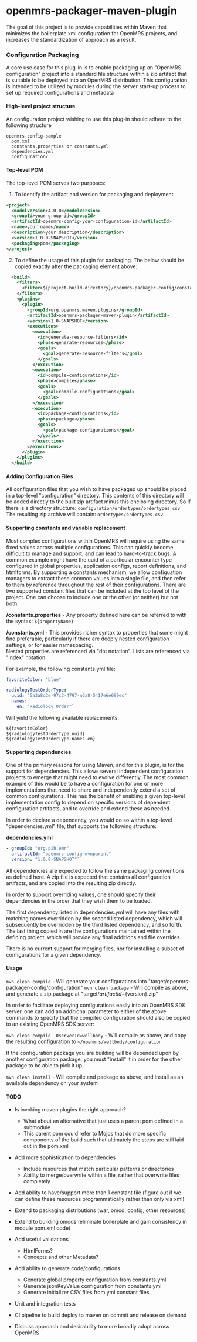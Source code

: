 openmrs-packager-maven-plugin
==============================

The goal of this project is to provide capabilities within Maven that minimizes the boilerplate xml configuration for
OpenMRS projects, and increases the standardization of approach as a result.

### Configuration Packaging

A core use case for this plug-in is to enable packaging up an "OpenMRS configuration" project
into a standard file structure within a zip artifact that is suitable to be deployed into an OpenMRS distribution.
This configuration is intended to be utilized by modules during the server start-up process to set up required configurations and metadata

#### High-level project structure

An configuration project wishing to use this plug-in should adhere to the following structure
```
openmrs-config-sample
  pom.xml
  constants.properties or constants.yml
  dependencies.yml
  configuration/
```

#### Top-level POM

The top-level POM serves two purposes:

1. To identify the artifact and version for packaging and deployment.
```xml
<project>
  <modelVersion>4.0.0</modelVersion>
  <groupId>your-group-id</groupId>
  <artifactId>openmrs-config-your-configuration-id</artifactId>
  <name>your name</name>
  <description>your description</description>
  <version>1.0.0-SNAPSHOT</version>
  <packaging>pom</packaging>
</project>
```

2. To define the usage of this plugin for packaging.  The below should be copied exactly after the packaging element above:

```xml
  <build>
    <filters>
      <filter>${project.build.directory}/openmrs-packager-config/constants.properties</filter>
    </filters>
    <plugins>
      <plugin>
        <groupId>org.openmrs.maven.plugins</groupId>
        <artifactId>openmrs-packager-maven-plugin</artifactId>
        <version>1.0-SNAPSHOT</version>
        <executions>
          <execution>
            <id>generate-resource-filters</id>
            <phase>generate-resources</phase>
            <goals>
              <goal>generate-resource-filters</goal>
            </goals>
          </execution>
          <execution>
            <id>compile-configurations</id>
            <phase>compile</phase>
            <goals>
              <goal>compile-configurations</goal>
            </goals>
          </execution>
          <execution>
            <id>package-configurations</id>
            <phase>package</phase>
            <goals>
              <goal>package-configurations</goal>
            </goals>
          </execution>
        </executions>
      </plugin>
    </plugins>
  </build>
```

#### Adding Configuration Files

All configuration files that you wish to have packaged up should be placed in a top-level "configuration" directory.  This contents
of this directory will be added directly to the built zip artifact minus this enclosing directory.  So if there is a directory structure:
`configuration/ordertypes/ordertypes.csv`
The resulting zip archive will contain:
`ordertypes/ordertypes.csv`

#### Supporting constants and variable replacement

Most complex configurations within OpenMRS will require using the same fixed values across multiple configurations.  This can
quickly become difficult to manage and support, and can lead to hard-to-track bugs.  A common example might have the uuid of a
particular encounter type configured in global properties, application configs, report definitions, and htmlforms.  By supporting
a constants mechanism, we allow configuation managers to extract these common values into a single file, and then refer to them
by reference throughout the rest of their configurations.  There are two supported constant files that can be included
at the top level of the project.  One can choose to include one or the other (or neither) but not both.

**/constants.properties** - Any property defined here can be referred to with the syntax: `${propertyName}`

**/constants.yml** - This provides richer syntax to properties that some might find preferable, particularly if there are 
deeply nested configuration settings, or for easier namespacing.  
Nested properties are referenced via "dot notation".  Lists are referenced via "index" notation.

For example, the following constants.yml file:

```yaml
favoriteColor: "blue"

radiologyTestOrderType:
  uuid: "5a3a8d2e-97c3-4797-a6a8-5417e6e699ec"
  names: 
    en: "Radiology Order"`
```

Will yield the following available replacements:

```
${favoriteColor}
${radiologyTestOrderType.uuid}
${radiologyTestOrderType.names.en}
```

#### Supporting dependencies

One of the primary reasons for using Maven, and for this plugin, is for the support for dependencies.
This allows several independent configuration projects to emerge that might need to evolve differently.  The most common
example of this would be to have a configuration for one or more implementations that need to share and independently extend
a set of common configurations.  This has the benefit of enabling a given top-level implementation config to depend on 
specific versions of dependent configuration artifacts, and to override and extend these as needed.

In order to declare a dependency, you would do so within a top-level "dependencies.yml" file, that supports the following structure:

**dependencies.yml**
```yaml
- groupId: "org.pih.emr"
  artifactId: "openmrs-config-mvnparent"
  version: "1.0.0-SNAPSHOT"`
```

All dependencies are expected to follow the same packaging conventions as defined here.  A zip file is expected
that contains all configuration artifacts, and are copied into the resulting zip directly.

In order to support overriding values, one should specify their dependencies in the order that they wish them to be loaded.

The first dependency listed in dependencies.yml will have any files with matching names overridden by the second listed dependency,
which will subsequently be overridden by the third listed dependency, and so forth.  The last thing copied in are the configurations
maintained within the defining project, which will provide any final additions and file overrides.

There is no current support for merging files, nor for installing a subset of configurations for a given dependency.

#### Usage

`mvn clean compile` - Will generate your configurations into "target/openmrs-packager-config/configuration"
`mvn clean package` - Will compile as above, and generate a zip package at "target/${artifactId}-${version}.zip"

In order to facilitate deploying configurations easily into an OpenMRS SDK server, one can add an additional parameter
to either of the above commands to specify that the compiled configuration should also be copied to an existing 
OpenMRS SDK server:

`mvn clean compile -DserverId=wellbody` - Will compile as above, and copy the resulting configuration to `~/openmrs/wellbody/configuration`

If the configuration package you are building will be depended upon by another configuration package, you must "install" it
in order for the other package to be able to pick it up.

`mvn clean install` - Will compile and package as above, and install as an available dependency on your system


#### TODO

* Is invoking maven plugins the right approach?  
  * What about an alternative that just uses a parent pom defined in a submodule
  * This parent pom could refer to Mojos that do more specific components of the build such that ultimately the steps are still laid out in the pom.xml
  
* Add more sophistication to dependencies
  * Include resources that match particular patterns or directories
  * Ability to merge/overwrite within a file, rather that overwrite files completely
  
* Add ability to have/support more than 1 constant file (figure out if we can define these resources programmatically rather than only via xml)
  
* Extend to packaging distributions (war, omod, config, other resources)

* Extend to building omods (eliminate boilerplate and gain consistency in module pom.xml code)

* Add useful validations
  * HtmlForms?
  * Concepts and other Metadata?

* Add ability to generate code/configurations
  * Generate global property configuration from constants.yml
  * Generate jsonKeyValue configuration from constants.yml
  * Generate initializer CSV files from yml constant files

* Unit and integration tests

* CI pipeline to build deploy to maven on commit and release on demand

* Discuss approach and desirability to more broadly adopt across OpenMRS

